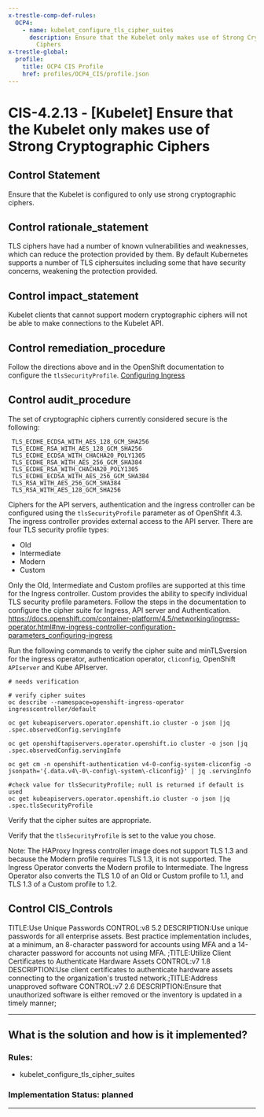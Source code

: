 ```yaml
---
x-trestle-comp-def-rules:
  OCP4:
    - name: kubelet_configure_tls_cipher_suites
      description: Ensure that the Kubelet only makes use of Strong Cryptographic
        Ciphers
x-trestle-global:
  profile:
    title: OCP4 CIS Profile
    href: profiles/OCP4_CIS/profile.json
---
```


# CIS-4.2.13 - \[Kubelet\] Ensure that the Kubelet only makes use of Strong Cryptographic Ciphers

## Control Statement

Ensure that the Kubelet is configured to only use strong cryptographic ciphers.

## Control rationale_statement

TLS ciphers have had a number of known vulnerabilities and weaknesses, which can reduce the protection provided by them. By default Kubernetes supports a number of TLS ciphersuites including some that have security concerns, weakening the protection provided.

## Control impact_statement

Kubelet clients that cannot support modern cryptographic ciphers will not be able to make connections to the Kubelet API.

## Control remediation_procedure

Follow the directions above and in the OpenShift documentation to configure the `tlsSecurityProfile`. [Configuring Ingress](https://docs.openshift.com/container-platform/4.5/networking/ingress-operator.html#nw-ingress-controller-configuration-parameters_configuring-ingress)

## Control audit_procedure

The set of cryptographic ciphers currently considered secure is the following:

```
 TLS_ECDHE_ECDSA_WITH_AES_128_GCM_SHA256
 TLS_ECDHE_RSA_WITH_AES_128_GCM_SHA256
 TLS_ECDHE_ECDSA_WITH_CHACHA20_POLY1305
 TLS_ECDHE_RSA_WITH_AES_256_GCM_SHA384
 TLS_ECDHE_RSA_WITH_CHACHA20_POLY1305
 TLS_ECDHE_ECDSA_WITH_AES_256_GCM_SHA384
 TLS_RSA_WITH_AES_256_GCM_SHA384
 TLS_RSA_WITH_AES_128_GCM_SHA256
```

Ciphers for the API servers, authentication and the ingress controller can be configured using the `tlsSecurityProfile` parameter as of OpenShfit 4.3. The ingress controller provides external access to the API server. There are four TLS security profile types:

- Old
- Intermediate
- Modern
- Custom

Only the Old, Intermediate and Custom profiles are supported at this time for the Ingress controller. Custom provides the ability to specify individual TLS security profile parameters. Follow the steps in the documentation to configure the cipher suite for Ingress, API server and Authentication. https://docs.openshift.com/container-platform/4.5/networking/ingress-operator.html#nw-ingress-controller-configuration-parameters_configuring-ingress

Run the following commands to verify the cipher suite and minTLSversion for the ingress operator, authentication operator, `cliconfig`, OpenShift `APIserver` and Kube APIserver.

```
# needs verification

# verify cipher suites
oc describe --namespace=openshift-ingress-operator ingresscontroller/default

oc get kubeapiservers.operator.openshift.io cluster -o json |jq .spec.observedConfig.servingInfo

oc get openshiftapiservers.operator.openshift.io cluster -o json |jq .spec.observedConfig.servingInfo

oc get cm -n openshift-authentication v4-0-config-system-cliconfig -o jsonpath='{.data.v4\-0\-config\-system\-cliconfig}' | jq .servingInfo

#check value for tlsSecurityProfile; null is returned if default is used
oc get kubeapiservers.operator.openshift.io cluster -o json |jq .spec.tlsSecurityProfile
```

Verify that the cipher suites are appropriate. 

Verify that the `tlsSecurityProfile` is set to the value you chose. 

Note: The HAProxy Ingress controller image does not support TLS 1.3 and because the Modern profile requires TLS 1.3, it is not supported. The Ingress Operator converts the Modern profile to Intermediate. The Ingress Operator also converts the TLS 1.0 of an Old or Custom profile to 1.1, and TLS 1.3 of a Custom profile to 1.2.

## Control CIS_Controls

TITLE:Use Unique Passwords CONTROL:v8 5.2 DESCRIPTION:Use unique passwords for all enterprise assets. Best practice implementation includes, at a minimum, an 8-character password for accounts using MFA and a 14-character password for accounts not using MFA. ;TITLE:Utilize Client Certificates to Authenticate Hardware Assets CONTROL:v7 1.8 DESCRIPTION:Use client certificates to authenticate hardware assets connecting to the organization's trusted network.;TITLE:Address unapproved software CONTROL:v7 2.6 DESCRIPTION:Ensure that unauthorized software is either removed or the inventory is updated in a timely manner;

______________________________________________________________________

## What is the solution and how is it implemented?

<!-- For implementation status enter one of: implemented, partial, planned, alternative, not-applicable -->

<!-- Note that the list of rules under ### Rules: is read-only and changes will not be captured after assembly to JSON -->

<!-- Add control implementation description here for control: CIS-4.2.13 -->

### Rules:

  - kubelet_configure_tls_cipher_suites

### Implementation Status: planned

______________________________________________________________________

